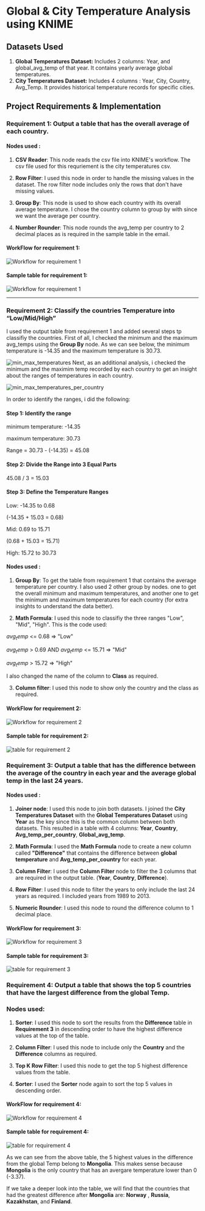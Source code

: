 # Global & City Temperature Analysis using KNIME

## Datasets Used
1. **Global Temperatures Dataset:** Includes 2 columns: Year, and global_avg_temp of that year. It contains yearly average global temperatures.
2. **City Temperatures Dataset:** Includes 4 columns : Year, City, Country, Avg_Temp. It provides historical temperature records for specific cities.

## Project Requirements & Implementation

### Requirement 1: Output a table that has the overall average of each country.
#### Nodes used : 
1. **CSV Reader**: This node reads the csv file into KNIME's workflow. The csv file used for this requriement is the city temperatures csv.


2. **Row Filter**: I used this node in order to handle the missing values in the dataset. The row filter node includes only the rows that don't have missing values.


3. **Group By**: This node is used to show each country with its overall average temperature. I chose the country column to group by with since we want the average per country.


4. **Number Rounder**: This node rounds the avg_temp per country to 2 decimal places as is required in the sample table in the email.

#### WorkFlow for requirement 1:
![Workflow for requirement 1](images/Requirement%201%20workflow.png)



#### Sample table for requirement 1:
![Workflow for requirement 1](images/Requirement%201%20sample%20table.png)



---


### Requirement 2:  Classify the countries Temperature into “Low/Mid/High”


I used the output table from requirement 1 and added several steps tp classifiy the countries.
First of all, I checked the minimum and the maximum avg_temps using the **Group By** node. As we can see below, the minimum temperature is -14.35 and the maximum temperature is 30.73.


![min_max_temperatures](images/min_max_temps.png)
Next, as an additional analysis, i checked the minimum and the maximim temp recorded by each country to get an insight about the ranges of temperatures in each country.


![min_max_temperatures_per_country](images/min_max_per_country.png)

In order to identify the ranges, i did the following: 
#### Step 1: Identify the range
minimum temperature: -14.35


maximum temperature: 30.73


Range = 30.73 - (-14.35) = 45.08

#### Step 2: Divide the Range into 3 Equal Parts
45.08 / 3 = 15.03

#### Step 3: Define the Temperature Ranges


Low: -14.35 to 0.68


(-14.35 + 15.03 = 0.68)


Mid: 0.69 to 15.71


(0.68 + 15.03 = 15.71)


High: 15.72 to 30.73


#### Nodes used :
1. **Group By**: To get the table from requirement 1 that contains the average temperature per country. I also used 2 other group by nodes. one to get the overall minimum and maximum temperatures, and another one to get the minimum and maximum temperatures for each country (for extra insights to understand the data better).


2. **Math Formula**: I used this node to classifiy the three ranges "Low", "Mid", "High". This is the code used:

$avg_temp$ <= 0.68 => "Low"


$avg_temp$ > 0.69 AND $avg_temp$ <= 15.71 => "Mid"


$avg_temp$ > 15.72 => "High"

I also changed the name of the column to **Class** as required.


3. **Column filter**: I used this node to show only the country and the class as required.

#### WorkFlow for requirement 2:
![Workflow for requirement 2](images/Workflow_2.png)


#### Sample table for requirement 2:
![table for requirement 2](images/table_2.png)



### Requirement 3: Output a table that has the difference between the average of the country in each year and the average global temp in the last 24 years.

#### Nodes used :
1. **Joiner node**: I used this node to join both datasets. I joined the **City Temperatures Dataset** with the **Global Temperatures Dataset** using **Year** as the key since this is the common column between both datasets. This resulted in a table with 4 columns: **Year**, **Country**, **Avg_temp_per_country**, **Global_avg_temp**.

2. **Math Formula**: I used the **Math Formula** node to create a new column called **"Difference"** that contains the difference between **global temperature** and **Avg_temp_per_country** for each year.

3. **Column Filter**: I used the **Column Filter** node to filter the 3 columns that are required in the output table. (**Year**, **Country**, **Difference**).

4. **Row Filter**: I used this node to filter the years to only include the last 24 years as required. I included years from 1989 to 2013.

5. **Numeric Rounder**: I used this node to round the difference column to 1 decimal place.

#### WorkFlow for requirement 3:
![Workflow for requirement 3](images/workflow_3.png)


#### Sample table for requirement 3:
![table for requirement 3](images/table_3.png)




### Requirement 4:  Output a table that shows the top 5 countries that have the largest difference from the global Temp.

### Nodes used:

1. **Sorter**: I used this node to sort the results from the **Difference** table in **Requirement 3** in descending order to have the highest difference values at the top of the table.

2. **Column Filter**: I used this node to include only the **Country** and the **Difference** columns as required.

3. **Top K Row Filter**: I used this node to get the top 5 highest difference values from the table.

4. **Sorter**: I used the **Sorter** node again to sort the top 5 values in descending order.


#### WorkFlow for requirement 4:
![Workflow for requirement 4](images/workflow_4.png)


#### Sample table for requirement 4:
![table for requirement 4](images/table_4.png)

As we can see from the above table, the 5 highest values in the difference from the global Temp belong to **Mongolia**. This makes sense because **Mongolia** is the only country that has an avergare temperature lower than 0 (-3.37).

If we take a deeper look into the table, we will find that the countries that had the greatest difference after **Mongolia** are: **Norway** , **Russia**, **Kazakhstan**, and **Finland**.






